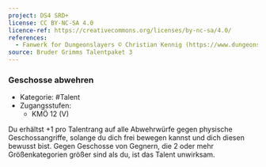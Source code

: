 ```yaml
---
project: DS4 SRD+
license: CC BY-NC-SA 4.0
licence-ref: https://creativecommons.org/licenses/by-nc-sa/4.0/
references: 
  - Fanwerk for Dungeonslayers © Christian Kennig (https://www.dungeonslayers.net/)
source: Bruder Grimms Talentpaket 3
---
```


### Geschosse abwehren

- Kategorie: #Talent
- Zugangsstufen:
  - KMÖ 12 (V)

Du erhältst +1 pro Talentrang auf alle Abwehrwürfe gegen physische Geschossangriffe, solange du dich frei bewegen kannst und dich diesen bewusst bist. Gegen Geschosse von Gegnern, die 2 oder mehr Größenkategorien größer sind als du, ist das Talent unwirksam.

